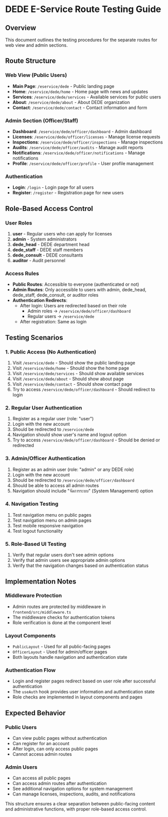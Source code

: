 # DEDE E-Service Route Testing Guide

## Overview
This document outlines the testing procedures for the separate routes for web view and admin sections.

## Route Structure

### Web View (Public Users)
- **Main Page**: `/eservice/dede` - Public landing page
- **Home**: `/eservice/dede/home` - Home page with news and updates
- **Services**: `/eservice/dede/services` - Available services for public users
- **About**: `/eservice/dede/about` - About DEDE organization
- **Contact**: `/eservice/dede/contact` - Contact information and form

### Admin Section (Officer/Staff)
- **Dashboard**: `/eservice/dede/officer/dashboard` - Admin dashboard
- **Licenses**: `/eservice/dede/officer/licenses` - Manage license requests
- **Inspections**: `/eservice/dede/officer/inspections` - Manage inspections
- **Audits**: `/eservice/dede/officer/audits` - Manage audit reports
- **Notifications**: `/eservice/dede/officer/notifications` - Manage notifications
- **Profile**: `/eservice/dede/officer/profile` - User profile management

### Authentication
- **Login**: `/login` - Login page for all users
- **Register**: `/register` - Registration page for new users

## Role-Based Access Control

### User Roles
1. **user** - Regular users who can apply for licenses
2. **admin** - System administrators
3. **dede_head** - DEDE department head
4. **dede_staff** - DEDE staff members
5. **dede_consult** - DEDE consultants
6. **auditor** - Audit personnel

### Access Rules
- **Public Routes**: Accessible to everyone (authenticated or not)
- **Admin Routes**: Only accessible to users with admin, dede_head, dede_staff, dede_consult, or auditor roles
- **Authentication Redirects**:
  - After login: Users are redirected based on their role
    - Admin roles → `/eservice/dede/officer/dashboard`
    - Regular users → `/eservice/dede`
  - After registration: Same as login

## Testing Scenarios

### 1. Public Access (No Authentication)
1. Visit `/eservice/dede` - Should show the public landing page
2. Visit `/eservice/dede/home` - Should show the home page
3. Visit `/eservice/dede/services` - Should show available services
4. Visit `/eservice/dede/about` - Should show about page
5. Visit `/eservice/dede/contact` - Should show contact page
6. Try to access `/eservice/dede/officer/dashboard` - Should redirect to login

### 2. Regular User Authentication
1. Register as a regular user (role: "user")
2. Login with the new account
3. Should be redirected to `/eservice/dede`
4. Navigation should show user's name and logout option
5. Try to access `/eservice/dede/officer/dashboard` - Should be denied or redirected

### 3. Admin/Officer Authentication
1. Register as an admin user (role: "admin" or any DEDE role)
2. Login with the new account
3. Should be redirected to `/eservice/dede/officer/dashboard`
4. Should be able to access all admin routes
5. Navigation should include "จัดการระบบ" (System Management) option

### 4. Navigation Testing
1. Test navigation menu on public pages
2. Test navigation menu on admin pages
3. Test mobile responsive navigation
4. Test logout functionality

### 5. Role-Based UI Testing
1. Verify that regular users don't see admin options
2. Verify that admin users see appropriate admin options
3. Verify that the navigation changes based on authentication status

## Implementation Notes

### Middleware Protection
- Admin routes are protected by middleware in `frontend/src/middleware.ts`
- The middleware checks for authentication tokens
- Role verification is done at the component level

### Layout Components
- `PublicLayout` - Used for all public-facing pages
- `OfficerLayout` - Used for admin/officer pages
- Both layouts handle navigation and authentication state

### Authentication Flow
- Login and register pages redirect based on user role after successful authentication
- The `useAuth` hook provides user information and authentication state
- Role checks are implemented in layout components and pages

## Expected Behavior

### Public Users
- Can view public pages without authentication
- Can register for an account
- After login, can only access public pages
- Cannot access admin routes

### Admin Users
- Can access all public pages
- Can access admin routes after authentication
- See additional navigation options for system management
- Can manage licenses, inspections, audits, and notifications

This structure ensures a clear separation between public-facing content and administrative functions, with proper role-based access control.